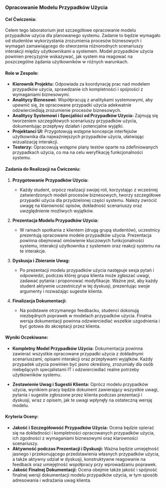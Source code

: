 ### Opracowanie Modelu Przypadków Użycia

#### Cel Ćwiczenia:
Celem tego laboratorium jest szczegółowe opracowanie modelu przypadków użycia dla planowanego systemu. Zadanie to będzie wymagało od studentów wykorzystania zrozumienia procesów biznesowych i wymagań zamawiającego do stworzenia różnorodnych scenariuszy interakcji między użytkownikami a systemem. Model przypadków użycia powinien precyzyjnie wskazywać, jak system ma reagować na poszczególne żądania użytkowników w różnych warunkach.

#### Role w Zespole:
- **Kierownik Projektu:** Odpowiada za koordynację prac nad modelem przypadków użycia, sprawdzanie ich kompletności i spójności z wymaganiami biznesowymi.
- **Analitycy Biznesowi:** Współpracują z analitykami systemowymi, aby upewnić się, że opracowane przypadki użycia adekwatnie odzwierciedlają zrozumienie procesów biznesowych.
- **Analitycy Systemowi i Specjaliści od Przypadków Użycia:** Zajmują się tworzeniem szczegółowych scenariuszy przypadków użycia, dokumentując przepływy działań i potencjalne wyjątki.
- **Projektanci UI:** Przygotowują wstępne koncepcje interfejsów użytkownika dla najważniejszych przypadków użycia, ułatwiając wizualizację interakcji.
- **Testerzy:** Opracowują wstępne plany testów oparte na zdefiniowanych przypadkach użycia, co ma na celu weryfikację funkcjonalności systemu.

#### Zadania do Realizacji na Ćwiczeniu:

1. **Przygotowanie Przypadków Użycia:**
   - Każdy student, orpócz realizacji swojej roli, korzystając z wcześniej zatwierdzonych modeli procesów biznesowych, tworzy szczegółowe przypadki użycia dla przydzielonej części systemu. Należy zwrócić uwagę na klarowność opisów, dokładność scenariuszy oraz uwzględnienie możliwych wyjątków.

2. **Prezentacja Modelu Przypadków Użycia:**
   - W ramach spotkania z klientem (drugą grupą studentów), uczestnicy prezentują opracowane modele przypadków użycia. Prezentacja powinna obejmować omówienie kluczowych funkcjonalności systemu, interakcji użytkownika z systemem oraz reakcji systemu na te interakcje.

3. **Dyskusja i Zbieranie Uwag:**
   - Po prezentacji modelu przypadków użycia następuje sesja pytań i odpowiedzi, podczas której grupa klienta może zgłaszać uwagi, zadawać pytania i proponować modyfikacje. Ważne jest, aby każdy student aktywnie uczestniczył w tej dyskusji, prezentując swoje argumenty i rozważając sugestie klienta.

4. **Finalizacja Dokumentacji:**
   - Na podstawie otrzymanego feedbacku, studenci dokonują niezbędnych poprawek w modelach przypadków użycia. Finalna wersja dokumentacji powinna odzwierciedlać wszelkie uzgodnienia i być gotowa do akceptacji przez klienta.

#### Wyniki Oczekiwane:

- **Kompletny Model Przypadków Użycia:** Dokumentacja powinna zawierać wszystkie opracowane przypadki użycia z dokładnymi scenariuszami, opisami interakcji oraz przepływami wyjątków. Każdy przypadek użycia powinien być jasno określony, zrozumiały dla osób niebędących specjalistami IT i odzwierciedlać realne potrzeby użytkowników systemu.

- **Zestawienie Uwag i Sugestii Klienta:** Oprócz modelu przypadków użycia, wynikiem pracy będzie dokument zawierający wszystkie uwagi, pytania i sugestie zgłoszone przez klienta podczas prezentacji i dyskusji, wraz z opisem, jak te uwagi wpłynęły na ostateczną wersję modelu.

#### Kryteria Oceny:

- **Jakość i Szczegółowość Przypadków Użycia:** Ocena będzie opierać się na dokładności i kompletności opracowanych przypadków użycia, ich zgodności z wymaganiami biznesowymi oraz klarowności scenariuszy.
- **Aktywność podczas Prezentacji i Dyskusji:** Ważna będzie umiejętność jasnego i przekonującego przedstawienia własnych przypadków użycia, a także aktywny udział w dyskusji, konstruktywne reagowanie na feedback oraz umiejętność współpracy przy wprowadzaniu poprawek.
- **Jakość Finalnej Dokumentacji:** Ocena obejmie także jakość i spójność finalnej wersji dokumentacji modelu przypadków użycia, w tym sposób adresowania i wdrażania uwag klienta.
